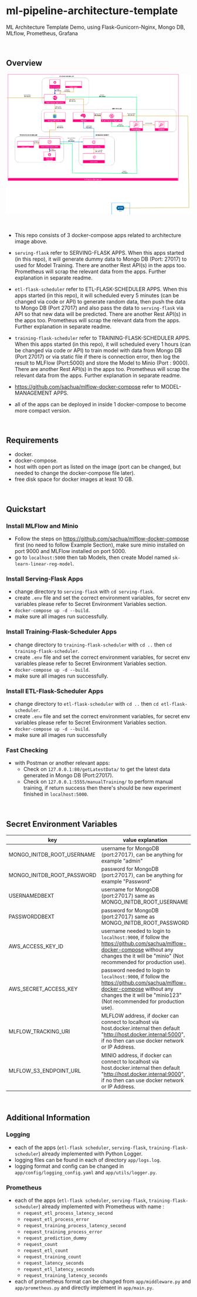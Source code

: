 # ml-pipeline-architecture-template
ML Architecture Template Demo, using Flask-Gunicorn-Nginx, Mongo DB, MLflow, Prometheus, Grafana

<br>

## Overview

![](./media/ML_Arch.png)

<br>

- This repo consists of 3 docker-compose apps related to architecture image above.

- ```serving-flask``` refer to SERVING-FLASK APPS. When this apps started (in this repo), it will generate dummy data to Mongo DB (Port: 27017) to used for Model Training. There are another Rest API(s) in the apps too. Prometheus will scrap the relevant data from the apps. Further explanation in separate readme.

- ```etl-flask-scheduler``` refer to ETL-FLASK-SCHEDULER APPS. When this apps started (in this repo), it will scheduled every 5 minutes (can be changed via code or API) to generate random data, then push the data to Mongo DB (Port 27017) and also pass the data to ```serving-flask``` via API so that new data will be predicted. There are another Rest API(s) in the apps too. Prometheus will scrap the relevant data from the apps. Further explanation in separate readme. 

- ```training-flask-scheduler``` refer to TRAINING-FLASK-SCHEDULER APPS. When this apps started (in this repo), it will scheduled every 1 hours (can be changed via code or API) to train model with data from Mongo DB (Port 27017) or via static file if there is connection error, then log the result to MLFlow (Port:5000) and store the Model to Minio (Port : 9000). There are another Rest API(s) in the apps too. Prometheus will scrap the relevant data from the apps. Further explanation in separate readme.

- https://github.com/sachua/mlflow-docker-compose refer to MODEL-MANAGEMENT APPS.

- all of the apps can be deployed in inside 1 docker-compose to become more compact version.

<br>

## Requirements

- docker.
- docker-compose.
- host with open port as listed on the image (port can be changed, but needed to change the docker-compose file later).
- free disk space for docker images at least 10 GB.

<br>

## Quickstart

### Install MLFlow and Minio
- Follow the steps on https://github.com/sachua/mlflow-docker-compose first (no need to follow Example Section), make sure minio installed on port 9000 and MLFlow installed on port 5000.
- go to ```localhost:5000``` then tab Models, then create Model named `sk-learn-linear-reg-model`.

### Install Serving-Flask Apps
- change directory to `serving-flask` with ```cd serving-flask```.
- create `.env` file and set the correct environment variables, for secret env variables please refer to Secret Environment Variables section.
- ```docker-compose up -d --build```.
- make sure all images run successfully.

### Install Training-Flask-Scheduler Apps
- change directory to `training-flask-scheduler` with ```cd ..``` then ```cd training-flask-scheduler```.
- create `.env` file and set the correct environment variables, for secret env variables please refer to Secret Environment Variables section.
- ```docker-compose up -d --build```.
- make sure all images run successfully.

### Install ETL-Flask-Scheduler Apps
- change directory to `etl-flask-scheduler` with ```cd ..``` then ```cd etl-flask-scheduler```.
- create `.env` file and set the correct environment variables, for secret env variables please refer to Secret Environment Variables section.
- ```docker-compose up -d --build```.
- make sure all images run successfully

### Fast Checking
- with Postman or another relevant apps: 
    - Check on ```127.0.0.1:80/getLatestData/``` to get the latest data generated in Mongo DB (Port:27017).
    - Check on ```127.0.0.1:5555/manualTraining/``` to perform manual training, if return success then there's should be new experiment finished in ```localhost:5000```.

<br>

## Secret Environment Variables

 key | value explanation
---|--- 
 MONGO_INITDB_ROOT_USERNAME | username for MongoDB (port:27017), can be anything for example "admin"
 MONGO_INITDB_ROOT_PASSWORD | password for MongoDB (port:27017), can be anything for example "Password"
 USERNAMEDBEXT | username for MongoDB (port:27017) same as MONGO_INITDB_ROOT_USERNAME
 PASSWORDDBEXT | password for MongoDB (port:27017) same as MONGO_INITDB_ROOT_PASSWORD
 AWS_ACCESS_KEY_ID | username needed to login to `localhost:9000`, if follow the https://github.com/sachua/mlflow-docker-compose without any changes the it will be "minio" (Not recommended for production use).
 AWS_SECRET_ACCESS_KEY | password needed to login to `localhost:9000`, if follow the https://github.com/sachua/mlflow-docker-compose without any changes the it will be "minio123" (Not recommended for production use).
 MLFLOW_TRACKING_URI | MLFLOW address, if docker can connect to localhost via host.docker.internal then default "http://host.docker.internal:5000", if no then can use docker network or IP Address.
 MLFLOW_S3_ENDPOINT_URL | MINIO address, if docker can connect to localhost via host.docker.internal then default "http://host.docker.internal:9000", if no then can use docker network or IP Address.

<br>

## Additional Information

### Logging

- each of the apps (```etl-flask scheduler```, ```serving-flask```, ```training-flask-scheduler```) already implemented with Python Logger.
- logging files can be found in each of directory ```app/logs.log```.
- logging format and config can be changed in ```app/config/logging_config.yaml``` and ```app/utils/logger.py```.

### Prometheus

- each of the apps (```etl-flask scheduler```, ```serving-flask```, ```training-flask-scheduler```) already implemented with Prometheus with name :
    - `request_etl_process_latency_second`
    - `request_etl_process_error`
    - `request_training_process_latency_second`
    - `request_training_process_error`
    - `request_prediction_dummy`
    - `request_count`
    - `request_etl_count`
    - `request_training_count`
    - `request_latency_seconds`
    - `request_etl_latency_seconds`
    - `request_training_latency_seconds`
- each of prometheus format can be changed from ```app/middleware.py``` and ```app/prometheus.py``` and directly implement in ```app/main.py```. 
